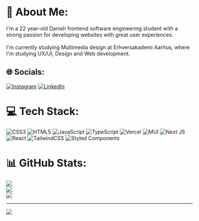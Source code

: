 # 💫 About Me:
I'm a 22 year-old Danish frontend software engineering student with a strong passion for developing websites with great user experiences.<br><br>I'm currently studying Multimedia design at Erhversakademi Aarhus, where I'm studying UX/UI, Design and Web development.


## 🌐 Socials:
[![Instagram](https://img.shields.io/badge/Instagram-%23E4405F.svg?logo=Instagram&logoColor=white)](https://instagram.com/simoncalundan) [![LinkedIn](https://img.shields.io/badge/LinkedIn-%230077B5.svg?logo=linkedin&logoColor=white)](https://linkedin.com/in/simoncalundan) 

# 💻 Tech Stack:
![CSS3](https://img.shields.io/badge/css3-%231572B6.svg?style=for-the-badge&logo=css3&logoColor=white) ![HTML5](https://img.shields.io/badge/html5-%23E34F26.svg?style=for-the-badge&logo=html5&logoColor=white) ![JavaScript](https://img.shields.io/badge/javascript-%23323330.svg?style=for-the-badge&logo=javascript&logoColor=%23F7DF1E) ![TypeScript](https://img.shields.io/badge/typescript-%23007ACC.svg?style=for-the-badge&logo=typescript&logoColor=white) ![Vercel](https://img.shields.io/badge/vercel-%23000000.svg?style=for-the-badge&logo=vercel&logoColor=white) ![MUI](https://img.shields.io/badge/MUI-%230081CB.svg?style=for-the-badge&logo=material-ui&logoColor=white) ![Next JS](https://img.shields.io/badge/Next-black?style=for-the-badge&logo=next.js&logoColor=white) ![React](https://img.shields.io/badge/react-%2320232a.svg?style=for-the-badge&logo=react&logoColor=%2361DAFB) ![TailwindCSS](https://img.shields.io/badge/tailwindcss-%2338B2AC.svg?style=for-the-badge&logo=tailwind-css&logoColor=white) ![Styled Components](https://img.shields.io/badge/styled--components-DB7093?style=for-the-badge&logo=styled-components&logoColor=white)
# 📊 GitHub Stats:
![](https://github-readme-stats.vercel.app/api?username=simoncalundan&theme=react&hide_border=false&include_all_commits=false&count_private=false)<br/>
![](https://github-readme-streak-stats.herokuapp.com/?user=simoncalundan&theme=react&hide_border=false)<br/>
![](https://github-readme-stats.vercel.app/api/top-langs/?username=simoncalundan&theme=react&hide_border=false&include_all_commits=false&count_private=false&layout=compact)

---
[![](https://visitcount.itsvg.in/api?id=simoncalundan&icon=5&color=0)](https://visitcount.itsvg.in)

<!-- Proudly created with GPRM ( https://gprm.itsvg.in ) -->
